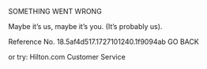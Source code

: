 SOMETHING WENT WRONG

Maybe it’s us, maybe it’s you.
(It’s probably us).

Reference No. 18.5af4d517.1727101240.1f9094ab
GO BACK

or try:
Hilton.com Customer Service